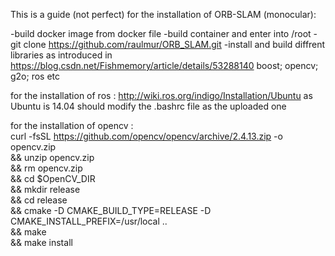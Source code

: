 This is a guide (not perfect) for the installation of ORB-SLAM (monocular):

-build docker image from docker file 
-build container and enter into /root
-git clone https://github.com/raulmur/ORB_SLAM.git
-install and build diffrent libraries as introduced in https://blog.csdn.net/Fishmemory/article/details/53288140
 boost; opencv; g2o; ros etc
 
 for the installation of ros : http://wiki.ros.org/indigo/Installation/Ubuntu  as Ubuntu is 14.04
 should modify the .bashrc file as the uploaded one
 
 for the installation of opencv :  
  curl -fsSL https://github.com/opencv/opencv/archive/2.4.13.zip -o opencv.zip \
  && unzip opencv.zip \
  && rm opencv.zip \
  && cd $OpenCV_DIR \
  && mkdir release \
  && cd release \
  && cmake -D CMAKE_BUILD_TYPE=RELEASE -D CMAKE_INSTALL_PREFIX=/usr/local .. \
  && make \
  && make install
